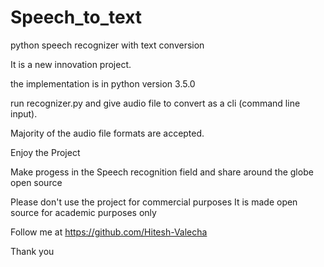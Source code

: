 # Speech_to_text
python speech recognizer with text conversion

It is a new innovation project.

the implementation is in python version 3.5.0

run recognizer.py and give audio file to convert as a cli (command line input).

Majority of the audio file formats are accepted.

Enjoy the Project

Make progess in the Speech recognition field and share around the globe open source

Please don't use the project for commercial purposes It is made open source for academic purposes only

Follow me at https://github.com/Hitesh-Valecha

Thank you
